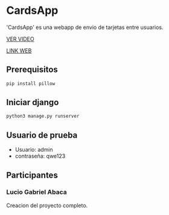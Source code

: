 # CardsApp

'CardsApp' es una webapp de envio de tarjetas entre usuarios.
 
 [VER VIDEO](https://drive.google.com/file/d/1emguz9m3ucbL1kxfCFRWAd6emCRbs3gI/view?usp=sharing)  
 
 [LINK WEB](https://cardsdjango.herokuapp.com/)

## Prerequisitos


```bash
pip install pillow
```

## Iniciar django

```bash
python3 manage.py runserver
```

## Usuario de prueba
- Usuario: admin
- contraseña: qwe123


## Participantes
### Lucio Gabriel Abaca
Creacion del proyecto completo.
